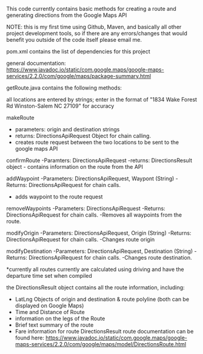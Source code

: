 This code currently contains basic methods for creating a route and generating directions from the Google Maps API

NOTE: this is my first time using Github, Maven, and basically all other project development tools, so if there are any errors/changes that would benefit you outside of the code itself please
email me.

pom.xml contains the list of dependencies for this project

general documentation: https://www.javadoc.io/static/com.google.maps/google-maps-services/2.2.0/com/google/maps/package-summary.html


getRoute.java contains the following methods:

all locations are entered by strings; enter in the format of "1834 Wake Forest Rd Winston-Salem NC 27109" for accuracy

makeRoute 
- parameters: origin and destination strings
- returns: DirectionsApiRequest Object for chain calling.
- creates route request between the two locations to be sent to the google maps API

confirmRoute
-Paramters: DirectionsApiRequest
-returns: DirectionsResult object - contains information on the route from the API

addWaypoint
-Parameters: DirectionsApiRequest, Waypont (String)
-Returns: DirectionsApiRequest for chain calls.
- adds waypoint to the route request

removeWaypoints
-Parameters: DirectionsApiRequest
-Returns: DirectionsApiRequest for chain calls.
-Removes all waypoints from the route.

modifyOrigin
-Parameters: DirectionsApiRequest, Origin (String)
-Returns: DirectionsApiRequest for chain calls.
-Changes route origin

modifyDestination
-Parameters: DirectionsApiRequest, Destination (String)
-Returns: DirectionsApiRequest for chain calls.
-Changes route destination.

*currently all routes currently are calculated using driving and have the departure time set when compiled

the DirectionsResult object contains all the route information, including:
- LatLng Objects of origin and destination & route polyline (both can be displayed on Google Maps)
- Time and Distance of Route
- information on the legs of the Route
- Brief text summary of the route
- Fare information for route
DirectionsResult route documentation can be found here: https://www.javadoc.io/static/com.google.maps/google-maps-services/2.2.0/com/google/maps/model/DirectionsRoute.html

